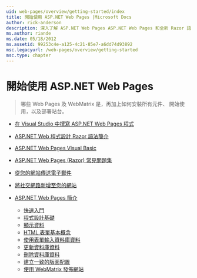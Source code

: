 ```yaml
---
uid: web-pages/overview/getting-started/index
title: 開始使用 ASP.NET Web Pages |Microsoft Docs
author: rick-anderson
description: 深入了解 ASP.NET Web Pages ASP.NET Web Pages 和全新 Razor 語法提供快速、 容易使用且輕量級的方式結合伺服器程式碼與 HTML t...
ms.author: riande
ms.date: 05/18/2012
ms.assetid: 99253c4e-a125-4c21-85e7-a6dd74d93892
msc.legacyurl: /web-pages/overview/getting-started
msc.type: chapter
---
```

<a name="getting-started-with-aspnet-web-pages"></a>開始使用 ASP.NET Web Pages
====================
> 哪些 Web Pages 及 WebMatrix 是，再加上如何安裝所有元件、 開始使用，以及部署站台。


- [在 Visual Studio 中撰寫 ASP.NET Web Pages 程式](program-asp-net-web-pages-in-visual-studio.md)
- [ASP.NET Web 程式設計 Razor 語法簡介](introducing-razor-syntax-c.md)
- [ASP.NET Web Pages Visual Basic](introducing-razor-syntax-vb.md)
- [ASP.NET Web Pages (Razor) 常見問題集](aspnet-web-pages-razor-faq.md)
- [從您的網站傳送電子郵件](11-adding-email-to-your-web-site.md)
- [將社交網路新增至您的網站](13-adding-social-networking-to-your-web-site.md)
- [ASP.NET Web Pages 簡介](introducing-aspnet-web-pages-2/index.md)

    - [快速入門](introducing-aspnet-web-pages-2/getting-started.md)
    - [程式設計基礎](introducing-aspnet-web-pages-2/intro-to-web-pages-programming.md)
    - [顯示資料](introducing-aspnet-web-pages-2/displaying-data.md)
    - [HTML 表單基本概念](introducing-aspnet-web-pages-2/form-basics.md)
    - [使用表單輸入資料庫資料](introducing-aspnet-web-pages-2/entering-data.md)
    - [更新資料庫資料](introducing-aspnet-web-pages-2/updating-data.md)
    - [刪除資料庫資料](introducing-aspnet-web-pages-2/deleting-data.md)
    - [建立一致的版面配置](introducing-aspnet-web-pages-2/layouts.md)
    - [使用 WebMatrix 發佈網站](introducing-aspnet-web-pages-2/publishing.md)
